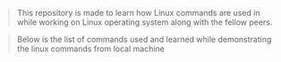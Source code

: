 > This repository is made to learn how Linux commands are used in while working on Linux operating system along with the fellow peers.

> Below is the list of commands used and learned while demonstrating the linux commands from local machine
